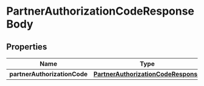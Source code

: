 

# PartnerAuthorizationCodeResponseBody


## Properties

Name | Type | Description | Notes
------------ | ------------- | ------------- | -------------
**partnerAuthorizationCode** | [**PartnerAuthorizationCodeResponse**](PartnerAuthorizationCodeResponse.md) |  |  [optional]



